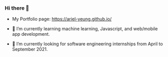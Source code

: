 ### Hi there 👋
- My Portfolio page: https://ariel-yeung.github.io/

- 🌱 I’m currently learning machine learning, Javascript, and web/mobile app development.

- 🔭 I’m currently looking for software engineering internships from April to September 2021.

<!--
**Ariel-Yeung/Ariel-Yeung** is a ✨ _special_ ✨ repository because its `README.md` (this file) appears on your GitHub profile.

Here are some ideas to get you started:

- 🔭 I’m currently working on ...
- 🌱 I’m currently learning ...
- 👯 I’m looking to collaborate on ...
- 🤔 I’m looking for help with ...
- 💬 Ask me about ...
- 📫 How to reach me: ...
- 😄 Pronouns: ...
- ⚡ Fun fact: ...
-->
